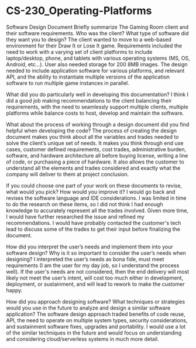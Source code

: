 # CS-230_Operating-Platforms
Software Design Document
Briefly summarize The Gaming Room client and their software requirements. Who was the client? What type of software did they want you to design?
The client wanted to move to a web-based environment for their Draw It or Lose It game.  Requirements included the need to work with a varying set of client platforms to include laptop/desktop, phone, and tablets with various operating systems (MS, OS, Android, etc...).  User also needed storage for 200 8MB images.  The design needed to include application software for various platforms, and relevant API, and the ability to instantiate multiple versions of the application software to run multiple game instances in parallel.  

What did you do particularly well in developing this documentation?
I think I did a good job making recommendations to the client balancing their requirements, with the need to seamlessly support multiple clients, multiple platforms while balance costs to host, develop and maintain the software.

What about the process of working through a design document did you find helpful when developing the code?  The process of creating the design document makes you think about all the variables and trades needed to solve the client’s unique set of needs.  It makes you think through end use cases, customer defined requirements, cost trades, administrative burden, software, and hardware architecture all before buying license, writing a line of code, or purchasing a piece of hardware.  It also allows the customer to understand all the elements and trades considered and exactly what the company will deliver to them at project conclusion.

If you could choose one part of your work on these documents to revise, what would you pick? How would you improve it?  I would go back and revises the software language and IDE considerations.  I was limited in time to do the research on these items, so I did not think I had enough knowledge to accurately represent all the trades involved.  Given more time, I would have further researched the issue and refined my recommendations.  I would have probably contacted the customer's tech lead to discuss some of the trades to get their input before finalizing the document.

How did you interpret the user’s needs and implement them into your software design? Why is it so important to consider the user’s needs when designing?
I interpreted the user’s needs as bona fide, must meet requirements (I am the user for my day job, so I understand the process well).  If the user's needs are not considered, then the end delivery will most likely not meet the user’s intent, will cost too much either in development, deployment, or sustainment, and will lead to rework to make the customer happy. 

How did you approach designing software? What techniques or strategies would you use in the future to analyze and design a similar software application? The software design approach traded benefits of code reuse, API, the need to operate on multiple system types, security considerations, and sustainment software fixes, upgrades and portability.  I would use a lot of the similar techniques in the future and would focus on understanding and considering cloud/serverless systems in much more detail.

